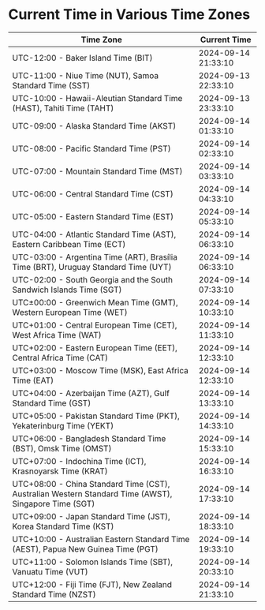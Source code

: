 # Current Time in Various Time Zones

| Time Zone | Current Time |
|-----------|--------------|
| UTC-12:00 - Baker Island Time (BIT) | 2024-09-14 21:33:10 |
| UTC-11:00 - Niue Time (NUT), Samoa Standard Time (SST) | 2024-09-13 22:33:10 |
| UTC-10:00 - Hawaii-Aleutian Standard Time (HAST), Tahiti Time (TAHT) | 2024-09-13 23:33:10 |
| UTC-09:00 - Alaska Standard Time (AKST) | 2024-09-14 01:33:10 |
| UTC-08:00 - Pacific Standard Time (PST) | 2024-09-14 02:33:10 |
| UTC-07:00 - Mountain Standard Time (MST) | 2024-09-14 03:33:10 |
| UTC-06:00 - Central Standard Time (CST) | 2024-09-14 04:33:10 |
| UTC-05:00 - Eastern Standard Time (EST) | 2024-09-14 05:33:10 |
| UTC-04:00 - Atlantic Standard Time (AST), Eastern Caribbean Time (ECT) | 2024-09-14 06:33:10 |
| UTC-03:00 - Argentina Time (ART), Brasília Time (BRT), Uruguay Standard Time (UYT) | 2024-09-14 06:33:10 |
| UTC-02:00 - South Georgia and the South Sandwich Islands Time (SGT) | 2024-09-14 07:33:10 |
| UTC±00:00 - Greenwich Mean Time (GMT), Western European Time (WET) | 2024-09-14 10:33:10 |
| UTC+01:00 - Central European Time (CET), West Africa Time (WAT) | 2024-09-14 11:33:10 |
| UTC+02:00 - Eastern European Time (EET), Central Africa Time (CAT) | 2024-09-14 12:33:10 |
| UTC+03:00 - Moscow Time (MSK), East Africa Time (EAT) | 2024-09-14 12:33:10 |
| UTC+04:00 - Azerbaijan Time (AZT), Gulf Standard Time (GST) | 2024-09-14 13:33:10 |
| UTC+05:00 - Pakistan Standard Time (PKT), Yekaterinburg Time (YEKT) | 2024-09-14 14:33:10 |
| UTC+06:00 - Bangladesh Standard Time (BST), Omsk Time (OMST) | 2024-09-14 15:33:10 |
| UTC+07:00 - Indochina Time (ICT), Krasnoyarsk Time (KRAT) | 2024-09-14 16:33:10 |
| UTC+08:00 - China Standard Time (CST), Australian Western Standard Time (AWST), Singapore Time (SGT) | 2024-09-14 17:33:10 |
| UTC+09:00 - Japan Standard Time (JST), Korea Standard Time (KST) | 2024-09-14 18:33:10 |
| UTC+10:00 - Australian Eastern Standard Time (AEST), Papua New Guinea Time (PGT) | 2024-09-14 19:33:10 |
| UTC+11:00 - Solomon Islands Time (SBT), Vanuatu Time (VUT) | 2024-09-14 20:33:10 |
| UTC+12:00 - Fiji Time (FJT), New Zealand Standard Time (NZST) | 2024-09-14 21:33:10 |
